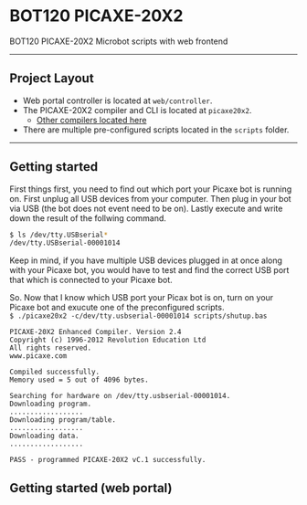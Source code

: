 BOT120 PICAXE-20X2
=

BOT120 PICAXE-20X2 Microbot scripts with web frontend

---


Project Layout
--

* Web portal controller is located at `web/controller`.  
* The PICAXE-20X2 compiler and CLI is located at `picaxe20x2`.  
	* [Other compilers located here](http://www.picaxe.com/Software/Drivers/PICAXE-Compilers/)
* There are multiple pre-configured scripts located in the `scripts` folder.

---



Getting started
--
First things first, you need to find out which port your Picaxe bot is running on. First unplug all USB devices from your computer. Then plug in your bot via USB (the bot does not event need to be on). Lastly execute and write down the result of the follwing command.  
```bash
$ ls /dev/tty.USBserial*  
/dev/tty.USBserial-00001014
```  
Keep in mind, if you have multiple USB devices plugged in at once along with your Picaxe bot, you would have to test and find the correct USB port that which is connected to your Picaxe bot.

So. Now that I know which USB port your Picax bot is on, turn on your Picaxe bot and exucute one of the preconfigured scripts.  
`
$ ./picaxe20x2 -c/dev/tty.usbserial-00001014 scripts/shutup.bas 
`

	PICAXE-20X2 Enhanced Compiler. Version 2.4
	Copyright (c) 1996-2012 Revolution Education Ltd
	All rights reserved.
	www.picaxe.com

	Compiled successfully.
	Memory used = 5 out of 4096 bytes.

	Searching for hardware on /dev/tty.usbserial-00001014.
	Downloading program.
	..................
	Downloading program/table.
	..................
	Downloading data.
	..................

	PASS - programmed PICAXE-20X2 vC.1 successfully.



Getting started (web portal)
--

